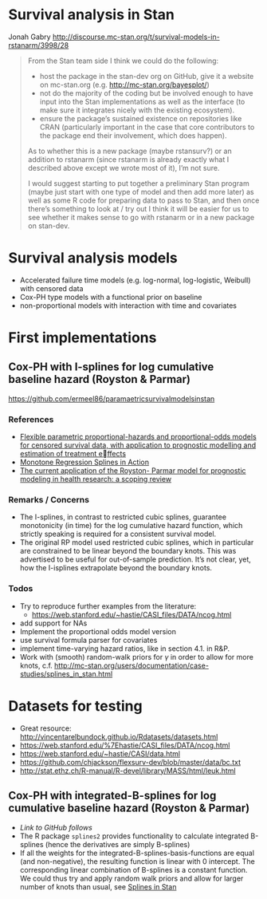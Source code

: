 # Survival analysis in Stan

Jonah Gabry http://discourse.mc-stan.org/t/survival-models-in-rstanarm/3998/28
> From the Stan team side I think we could do the following:
>
> - host the package in the stan-dev org on GitHub, give it a website on mc-stan.org (e.g. http://mc-stan.org/bayesplot/)
> - not do the majority of the coding but be involved enough to have input into the Stan implementations as well as the interface (to make sure it integrates nicely with the existing ecosystem).
> - ensure the package’s sustained existence on repositories like CRAN (particularly important in the case that core contributors to the package end their involvement, which does happen).
>
> As to whether this is a new package (maybe rstansurv?) or an addition to rstanarm (since rstanarm is already exactly what I described above except we wrote most of it), I’m not sure.
>
> I would suggest starting to put together a preliminary Stan program (maybe just start with one type of model and then add more later) as well as some R code for preparing data to pass to Stan, and then once there’s something to look at / try out I think it will be easier for us to see whether it makes sense to go with rstanarm or in a new package on stan-dev.

# Survival analysis models

- Accelerated failure time models (e.g. log-normal, log-logistic, Weibull) with censored data
- Cox-PH type models with a functional prior on baseline
- non-proportional models with interaction with time and covariates

# First implementations

## Cox-PH with I-splines for log cumulative baseline hazard (Royston & Parmar)

https://github.com/ermeel86/paramaetricsurvivalmodelsinstan

### References

- [Flexible parametric proportional-hazards and proportional-odds models for censored survival data, with application to prognostic modelling and estimation of treatment effects](https://www.ncbi.nlm.nih.gov/pubmed/12210632)
- [Monotone Regression Splines in Action](https://projecteuclid.org/euclid.ss/1177012761)
- [The current application of the Royston- Parmar model for prognostic modeling in health research: a scoping review](https://link.springer.com/content/pdf/10.1186%2Fs41512-018-0026-5.pdf)

### Remarks / Concerns

- The I-splines, in contrast to restricted cubic splines, guarantee monotonicity (in time) for the log cumulative hazard function, which strictly speaking is required for a consistent survival model.
- The original RP model used restricted cubic splines, which in particular are constrained to be linear beyond the boundary knots. This was advertised to be useful for out-of-sample prediction. It’s not clear, yet, how the I-isplines extrapolate beyond the boundary knots.

### Todos

- Try to reproduce further examples from the literature:
   - https://web.stanford.edu/~hastie/CASI_files/DATA/ncog.html
- add support for NAs
- Implement the proportional odds model version
- use survival formula parser for covariates
- implement time-varying hazard ratios, like in section 4.1. in R&P.
- Work with (smooth) random-walk priors for $\gamma$ in order to allow for more knots, c.f. http://mc-stan.org/users/documentation/case-studies/splines_in_stan.html

# Datasets for testing

- Great resource: http://vincentarelbundock.github.io/Rdatasets/datasets.html
- https://web.stanford.edu/%7Ehastie/CASI_files/DATA/ncog.html
- https://web.stanford.edu/~hastie/CASI/data.html
- https://github.com/chjackson/flexsurv-dev/blob/master/data/bc.txt
- http://stat.ethz.ch/R-manual/R-devel/library/MASS/html/leuk.html



## Cox-PH with integrated-B-splines for log cumulative baseline hazard (Royston & Parmar)

- *Link to GitHub follows*
- The R package `splines2` provides functionality to calculate integrated B-splines (hence the derivatives are simply B-splines)
- If all the weights for the integrated-B-splines-basis-functions are equal (and non-negative), the resulting function is linear with $0$ intercept. The corresponding linear combination of B-splines is a constant function. We could thus try and apply random walk priors and allow for larger number of knots than usual, see [Splines in Stan](http://mc-stan.org/users/documentation/case-studies/splines_in_stan.html)